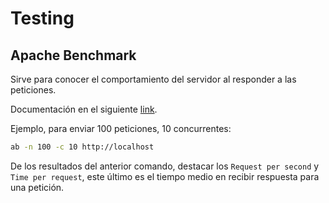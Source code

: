 # Testing

## Apache Benchmark

Sirve para conocer el comportamiento del servidor al responder a las peticiones.

Documentación en el siguiente [link](https://httpd.apache.org/docs/2.4/programs/ab.html).

Ejemplo, para enviar 100 peticiones, 10 concurrentes:

```bash
ab -n 100 -c 10 http://localhost
```

De los resultados del anterior comando, destacar los `Request per second` y `Time per request`, este último es el tiempo medio en recibir respuesta para una petición.

